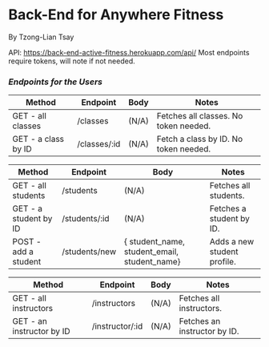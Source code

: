 # Back-End for Anywhere Fitness
By Tzong-Lian Tsay

API: https://back-end-active-fitness.herokuapp.com/api/
Most endpoints require tokens, will note if not needed.

### **_Endpoints for the Users_**

| Method | Endpoint | Body | Notes |
| ------ | -------- | ---- | ----- |
| GET - all classes | /classes | (N/A) | Fetches all classes.  No token needed. |
| GET - a class by ID | /classes/:id| (N/A) | Fetch a class by ID. No token needed. |

| Method | Endpoint | Body | Notes |
| ------ | -------- | ---- | ----- |
| GET - all students | /students | (N/A) | Fetches all students. |
| GET - a student by ID | /students/:id | (N/A) | Fetches a student by ID. |
| POST - add a student | /students/new | { student_name, student_email, student_name} | Adds a new student profile. |

| Method | Endpoint | Body | Notes |
| ------ | -------- | ---- | ----- |
| GET - all instructors | /instructors | (N/A) | Fetches all instructors. |
| GET - an instructor by ID | /instructor/:id | (N/A) | Fetches an instructor by ID. |
